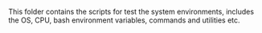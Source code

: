This folder contains the scripts for test the system environments,
includes the OS, CPU, bash environment variables, commands and utilities etc.
